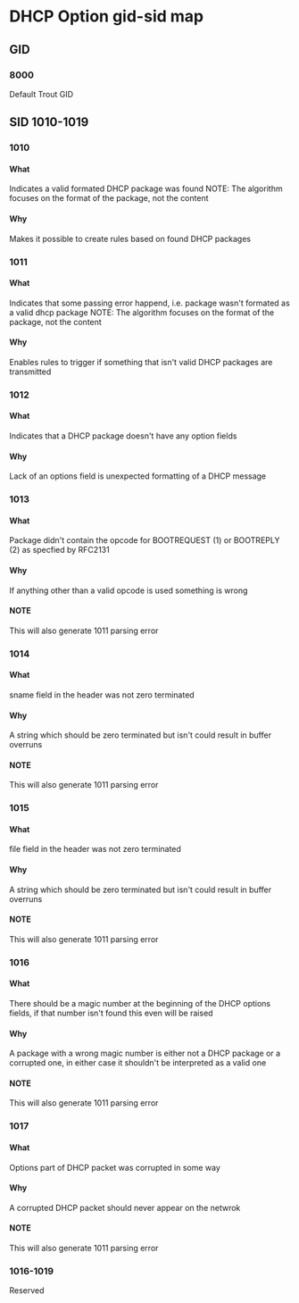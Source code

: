 # DHCP Option gid-sid map

## GID

### 8000

Default Trout GID

## SID 1010-1019

### 1010
#### What
Indicates a valid formated DHCP package was found
NOTE: The algorithm focuses on the format of the package, not the content
#### Why
Makes it possible to create rules based on found DHCP packages

### 1011
#### What
Indicates that some passing error happend, i.e. package wasn't formated as a valid dhcp package
NOTE: The algorithm focuses on the format of the package, not the content
#### Why
Enables rules to trigger if something that isn't valid DHCP packages are transmitted

### 1012
#### What
Indicates that a DHCP package doesn't have any option fields
#### Why
Lack of an options field is unexpected formatting of a DHCP message

### 1013
#### What
Package didn't contain the opcode for BOOTREQUEST (1) or BOOTREPLY (2) as specfied by RFC2131
#### Why
If anything other than a valid opcode is used something is wrong
#### NOTE
This will also generate 1011 parsing error

### 1014
#### What
sname field in the header was not zero terminated
#### Why
A string which should be zero terminated but isn't could result in buffer overruns
#### NOTE
This will also generate 1011 parsing error


### 1015
#### What
file field in the header was not zero terminated
#### Why
A string which should be zero terminated but isn't could result in buffer overruns
#### NOTE
This will also generate 1011 parsing error


### 1016
#### What
There should be a magic number at the beginning of the DHCP options fields, if that number isn't found this even will be raised
#### Why
A package with a wrong magic number is either not a DHCP package or a corrupted one, in either case it shouldn't be interpreted as a valid one
#### NOTE
This will also generate 1011 parsing error


### 1017
#### What
Options part of DHCP packet was corrupted in some way
#### Why
A corrupted DHCP packet should never appear on the netwrok
#### NOTE
This will also generate 1011 parsing error


### 1016-1019

Reserved
